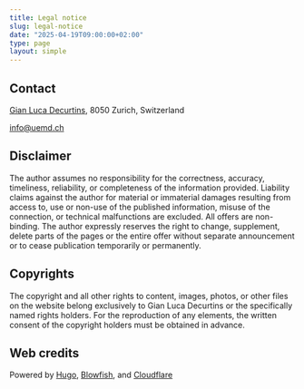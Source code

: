 ```yaml
---
title: Legal notice
slug: legal-notice
date: "2025-04-19T09:00:00+02:00"
type: page
layout: simple
---
```


## Contact

[Gian Luca Decurtins](https://g17s.ch), 8050 Zurich, Switzerland

info@uemd.ch

## Disclaimer

The author assumes no responsibility for the correctness, accuracy, timeliness, reliability, or completeness of the information provided. Liability claims against the author for material or immaterial damages resulting from access to, use or non-use of the published information, misuse of the connection, or technical malfunctions are excluded. All offers are non-binding. The author expressly reserves the right to change, supplement, delete parts of the pages or the entire offer without separate announcement or to cease publication temporarily or permanently.

## Copyrights

The copyright and all other rights to content, images, photos, or other files on the website belong exclusively to Gian Luca Decurtins or the specifically named rights holders. For the reproduction of any elements, the written consent of the copyright holders must be obtained in advance.

## Web credits

Powered by [Hugo](https://gohugo.io/), [Blowfish](https://blowfish.page/), and [Cloudflare](https://www.cloudflare.com/)
